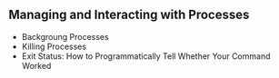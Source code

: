 ## Managing and Interacting with Processes
- Backgroung Processes
- Killing Processes
- Exit Status: How to Programmatically Tell Whether Your Command Worked
